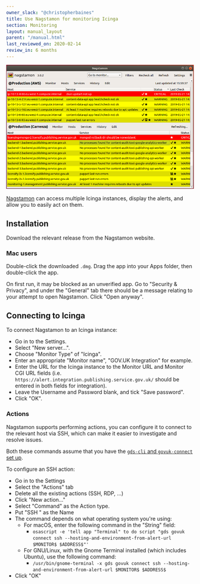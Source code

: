 ```yaml
---
owner_slack: "@christopherbaines"
title: Use Nagstamon for monitoring Icinga
section: Monitoring
layout: manual_layout
parent: "/manual.html"
last_reviewed_on: 2020-02-14
review_in: 6 months
---
```


![nagstamon](images/nagstamon.png)

[Nagstamon][] can access multiple Icinga instances, display the
alerts, and allow you to easily act on them.

[Nagstamon]: https://nagstamon.ifw-dresden.de/

## Installation

Download the relevant release from the Nagstamon website.

### Mac users

Double-click the downloaded `.dmg`. Drag the app into your
Apps folder, then double-click the app.

On first run, it may be blocked as an unverified app.
Go to "Security & Privacy", and under the "General" tab there
should be a message relating to your attempt to open Nagstamon.
Click "Open anyway".

## Connecting to Icinga

To connect Nagstamon to an Icinga instance:

- Go in to the Settings.
- Select "New server...".
- Choose "Monitor Type" of "Icinga".
- Enter an appropriate "Monitor name", "GOV.UK Integration" for example.
- Enter the URL for the Icinga instance to the Monitor URL and Monitor
  CGI URL fields (i.e. `https://alert.integration.publishing.service.gov.uk/`
  should be entered in both fields for integration).
- Leave the Username and Password blank, and tick "Save password".
- Click "OK".

### Actions

Nagstamon supports performing actions, you can configure it to connect
to the relevant host via SSH, which can make it easier to investigate
and resolve issues.

Both these commands assume that you have the [`gds-cli` and
`govuk-connect` set up](/manual/get-started.html).

To configure an SSH action:

- Go in to the Settings
- Select the "Actions" tab
- Delete all the existing actions (SSH, RDP, ...)
- Click "New action..."
- Select "Command" as the Action type.
- Put "SSH " as the Name
- The command depends on what operating system you're using:
    - For macOS, enter the following command in the "String" field:
        - `osascript -e 'tell app "Terminal" to do script "gds govuk connect ssh --hosting-and-environment-from-alert-url $MONITOR$ $ADDRESS$"'`
    - For GNU/Linux, with the Gnome Terminal installed (which includes
      Ubuntu), use the following command:
        - `/usr/bin/gnome-terminal -x gds govuk connect ssh --hosting-and-environment-from-alert-url $MONITOR$ $ADDRESS$`
- Click "OK"
